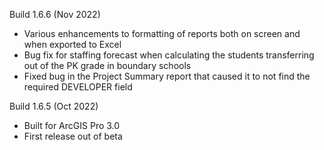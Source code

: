Build 1.6.6 (Nov 2022)
* Various enhancements to formatting of reports both on screen and when exported to Excel
* Bug fix for staffing forecast when calculating the students transferring out of the PK grade in boundary schools
* Fixed bug in the Project Summary report that caused it to not find the required DEVELOPER field

Build 1.6.5 (Oct 2022)
* Built for ArcGIS Pro 3.0
* First release out of beta
